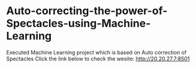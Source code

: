 # Auto-correcting-the-power-of-Spectacles-using-Machine-Learning
Executed Machine Learning project which is based on Auto correction of Spectacles
Click the link below to check the wesite:
http://20.20.27.7:8501
